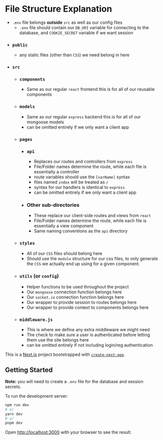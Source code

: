 # File Structure Explanation
- `.env` file belongs **outside** `src` as well as our config files
    - `.env` file should contain our `DB_URI` variable for connecting to the database, and `COOKIE_SECRET` variable if we want session
- ### `public`
    - any static files (other than `CSS`) we need belong in here
- ### `src`
    - ### `components`
        - Same as our regular `react` frontend this is for all of our reusable components
    - ### `models`
        - Same as our regular `express` backend this is for all of our mongoose models
        - can be omitted entirely if we only want a client app
    - ### `pages`
        - ### `api`
            - Replaces our routes and controllers from `express`
            - File/Folder names determine the route, while each file is essentially a controller
            - route variables should use the `[varName]` syntax
            - files named `index` will be treated as `/`
            - syntax for our handlers is identical to `express`
            - can be omitted entirely if we only want a client app
        - ### Other sub-directories
            - These replace our client-side routes and views from `react`
            - File/Folder names determine the route, while each file is essentially a view component
            - Same naming conventions as the `api` directory
    - ### `styles`
        - All of our `CSS` files should belong here
        - Should use the `module` structure for our css files, to only generate the `CSS` we actually end up using for a given component.
    - ### `utils` (or `config`)
        - Helper functions to be used throughout the project
        - Our `mongoose` connection function belongs here
        - Our `socket.io` connection function belongs here
        - Our wrapper to provide session to routes belongs here 
        - Our wrapper to provide context to components belongs here
    - ### `middleware.js`
        - This is where we define any extra middleware we might need
        - The check to make sure a user is authenticated before letting them use the site belongs here
        - can be omitted entirely if not including login/reg authentication


This is a [Next.js](https://nextjs.org/) project bootstrapped with [`create-next-app`](https://github.com/vercel/next.js/tree/canary/packages/create-next-app).

## Getting Started
**Note:** you will need to create a `.env` file for the database and session secrets.

To run the development server:

```bash
npm run dev
# or
yarn dev
# or
pnpm dev
```

Open [http://localhost:3000](http://localhost:3000) with your browser to see the result.
